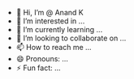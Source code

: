 - 👋 Hi, I’m @ Anand K
- 👀 I’m interested in ...
- 🌱 I’m currently learning ...
- 💞️ I’m looking to collaborate on ...
- 📫 How to reach me ...
- 😄 Pronouns: ...
- ⚡ Fun fact: ...

<!---
krishnapak/krishnapak is a ✨ special ✨ repository because its `README.md` (this file) appears on your GitHub profile.
You can click the Preview link to take a look at your changes.
--->
